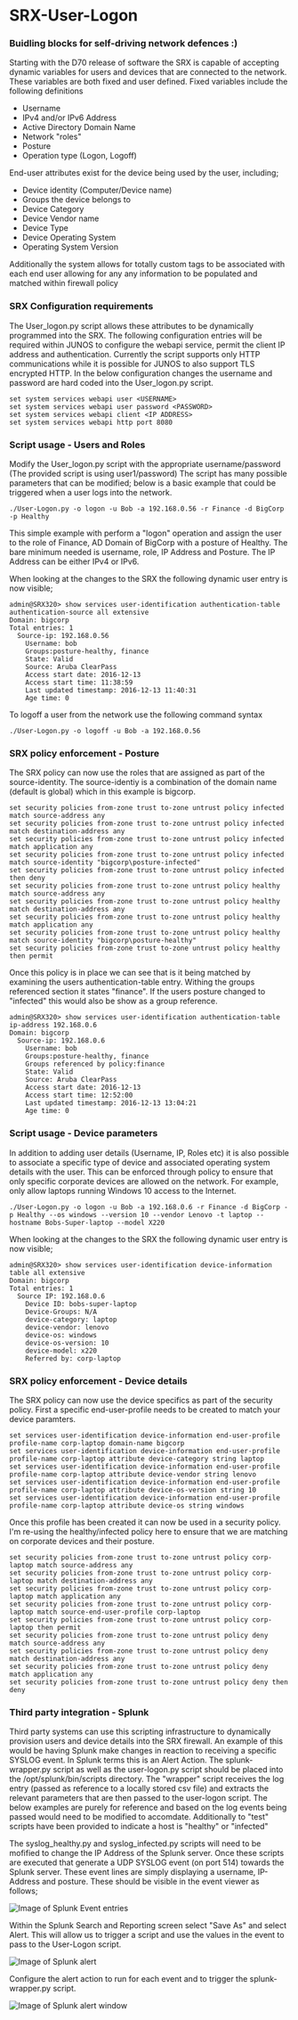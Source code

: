 # SRX-User-Logon
### Buidling blocks for self-driving network defences :)

Starting with the D70 release of software the SRX is capable of accepting dynamic variables for users and devices that are connected to the network. These variables are both fixed and user defined. Fixed variables include the following definitions

* Username
* IPv4 and/or IPv6 Address
* Active Directory Domain Name
* Network "roles" 
* Posture 
* Operation type (Logon, Logoff) 

End-user attributes exist for the device being used by the user, including;

* Device identity (Computer/Device name) 
* Groups the device belongs to
* Device Category
* Device Vendor name
* Device Type
* Device Operating System
* Operating System Version

Additionally the system allows for totally custom tags to be associated with each end user allowing for any any information to be populated and matched within firewall policy

### SRX Configuration requirements
The User_logon.py script allows these attributes to be dynamically programmed into the SRX. The following configuration entries will be required within JUNOS to configure the webapi service, permit the client IP address and authentication. Currently the script supports only HTTP communications while it is  possible for JUNOS to also support TLS encrypted HTTP. In the below configuration changes the username and password are hard coded into the User_logon.py script. 

```
set system services webapi user <USERNAME>
set system services webapi user password <PASSWORD>
set system services webapi client <IP ADDRESS>
set system services webapi http port 8080
```

### Script usage - Users and Roles
Modify the User_logon.py script with the appropriate username/password (The provided script is using user1/password) The script has many possible parameters that can be modified; below is a basic example that could be triggered when a user logs into the network. 

```
./User-Logon.py -o logon -u Bob -a 192.168.0.56 -r Finance -d BigCorp -p Healthy
```

This simple example with perform a "logon" operation and assign the user to the role of Finance, AD Domain of BigCorp with a posture of Healthy. The bare minimum needed is username, role, IP Address and Posture. The IP Address can be either IPv4 or IPv6. 

When looking at the changes to the SRX the following dynamic user entry is now visible;

```
admin@SRX320> show services user-identification authentication-table authentication-source all extensive
Domain: bigcorp
Total entries: 1
  Source-ip: 192.168.0.56
    Username: bob
    Groups:posture-healthy, finance
    State: Valid
    Source: Aruba ClearPass
    Access start date: 2016-12-13
    Access start time: 11:38:59
    Last updated timestamp: 2016-12-13 11:40:31
    Age time: 0
```
To logoff a user from the network use the following command syntax

```
./User-Logon.py -o logoff -u Bob -a 192.168.0.56
```
### SRX policy enforcement - Posture

The SRX policy can now use the roles that are assigned as part of the source-identity. The source-identiy is a combination of the domain name (default is global) which in this example is bigcorp. 

```
set security policies from-zone trust to-zone untrust policy infected match source-address any
set security policies from-zone trust to-zone untrust policy infected match destination-address any
set security policies from-zone trust to-zone untrust policy infected match application any
set security policies from-zone trust to-zone untrust policy infected match source-identity "bigcorp\posture-infected"
set security policies from-zone trust to-zone untrust policy infected then deny
set security policies from-zone trust to-zone untrust policy healthy match source-address any
set security policies from-zone trust to-zone untrust policy healthy match destination-address any
set security policies from-zone trust to-zone untrust policy healthy match application any
set security policies from-zone trust to-zone untrust policy healthy match source-identity "bigcorp\posture-healthy"
set security policies from-zone trust to-zone untrust policy healthy then permit
```

Once this policy is in place we can see that is it being matched by examining the users authentication-table entry. Withing the groups referenced section it states "finance". If the users posture changed to "infected" this would also be show as a group reference. 

```
admin@SRX320> show services user-identification authentication-table ip-address 192.168.0.6
Domain: bigcorp
  Source-ip: 192.168.0.6
    Username: bob
    Groups:posture-healthy, finance
    Groups referenced by policy:finance
    State: Valid
    Source: Aruba ClearPass
    Access start date: 2016-12-13
    Access start time: 12:52:00
    Last updated timestamp: 2016-12-13 13:04:21
    Age time: 0
```

### Script usage - Device parameters
In addition to adding user details (Username, IP, Roles etc) it is also possible to associate a specific type of device and associated operating system details with the user. This can be enforced through policy to ensure that only specific corporate devices are allowed on the network. For example, only allow laptops running Windows 10 access to the Internet. 

```
./User-Logon.py -o logon -u Bob -a 192.168.0.6 -r Finance -d BigCorp -p Healthy --os windows --version 10 --vendor Lenovo -t laptop --hostname Bobs-Super-laptop --model X220
```

When looking at the changes to the SRX the following dynamic user entry is now visible;

```
admin@SRX320> show services user-identification device-information table all extensive
Domain: bigcorp
Total entries: 1
  Source IP: 192.168.0.6
    Device ID: bobs-super-laptop
    Device-Groups: N/A
    device-category: laptop
    device-vendor: lenovo
    device-os: windows
    device-os-version: 10
    device-model: x220
    Referred by: corp-laptop
```

### SRX policy enforcement - Device details

The SRX policy can now use the device specifics as part of the security policy. First a specific end-user-profile needs to be created to match your device paramters. 

```
set services user-identification device-information end-user-profile profile-name corp-laptop domain-name bigcorp
set services user-identification device-information end-user-profile profile-name corp-laptop attribute device-category string laptop
set services user-identification device-information end-user-profile profile-name corp-laptop attribute device-vendor string lenovo
set services user-identification device-information end-user-profile profile-name corp-laptop attribute device-os-version string 10
set services user-identification device-information end-user-profile profile-name corp-laptop attribute device-os string windows
```
Once this profile has been created it can now be used in a security policy. I'm re-using the healthy/infected policy here to ensure that we are matching on corporate devices and their posture. 

```
set security policies from-zone trust to-zone untrust policy corp-laptop match source-address any
set security policies from-zone trust to-zone untrust policy corp-laptop match destination-address any
set security policies from-zone trust to-zone untrust policy corp-laptop match application any
set security policies from-zone trust to-zone untrust policy corp-laptop match source-end-user-profile corp-laptop
set security policies from-zone trust to-zone untrust policy corp-laptop then permit
set security policies from-zone trust to-zone untrust policy deny match source-address any
set security policies from-zone trust to-zone untrust policy deny match destination-address any
set security policies from-zone trust to-zone untrust policy deny match application any
set security policies from-zone trust to-zone untrust policy deny then deny
```

### Third party integration - Splunk

Third party systems can use this scripting infrastructure to dynamically provision users and device details into the SRX firewall. An example of this would be having Splunk make changes in reaction to receiving a specific SYSLOG event. In Splunk terms this is an Alert Action. The splunk-wrapper.py script as well as the user-logon.py script should be placed into the /opt/splunk/bin/scripts directory. The "wrapper" script receives the log entry (passed as reference to a locally stored csv file) and extracts the relevant parameters that are then passed to the user-logon script. The below examples are purely for reference and based on the log events being passed would need to be modified to accomdate. Additionally to "test" scripts have been provided to indicate a host is "healthy" or "infected" 

The syslog_healthy.py and syslog_infected.py scripts will need to be mofified to change the IP Address of the Splunk server. Once these scripts are executed that generate a UDP SYSLOG event (on port 514) towards the Splunk server. These event lines are simply displaying a username, IP-Address and posture. These should be visible in the event viewer as follows;


![Image of Splunk Event entries](https://github.com/farsonic/SRX-User-Logon/blob/master/Splunk-Event.png)

Within the Splunk Search and Reporting screen select "Save As" and select Alert. This will allow us to trigger a script and use the values in the event to pass to the User-Logon script. 

![Image of Splunk alert ](https://github.com/farsonic/SRX-User-Logon/blob/master/Trigger-Alert.png)

Configure the alert action to run for each event and to trigger the splunk-wrapper.py script. 

![Image of Splunk alert window ](https://github.com/farsonic/SRX-User-Logon/blob/master/Alert-Action.png)
